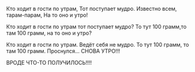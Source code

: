 Кто ходит в гости по утрам,
Тот поступает мудро.
Известно всем, тарам-парам,
На то оно и утро!

Кто ходит в гости по утрам
тот поступает мудро?
То тут 100 грамм,то там 100 грамм,
на то оно и утро?

Кто ходит в гости по утрам.
Ведёт себя не мудро.
То тут 100 грамм, то там 100 грамм.
Проснулся... СНОВА УТРО!!!

ВРОДЕ ЧТО-ТО ПОЛУЧИЛОСЬ!!!!